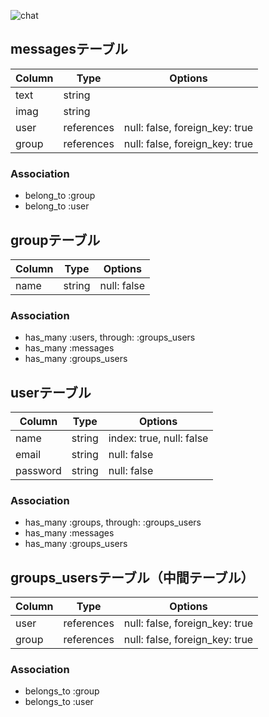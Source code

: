 ![chat](https://user-images.githubusercontent.com/62418207/81946888-e146bb00-963a-11ea-8eef-a7bcc5c8fe80.gif)

## messagesテーブル
|Column|Type|Options|
|------|----|-------|
|text|string||
|imag|string||
|user|references|null: false, foreign_key: true|
|group|references|null: false, foreign_key: true|
### Association
- belong_to :group
- belong_to :user

## groupテーブル
|Column|Type|Options|
|------|----|-------|
|name|string|null: false|
### Association
- has_many :users, through:  :groups_users
- has_many :messages
- has_many :groups_users

## userテーブル
|Column|Type|Options|
|------|----|-------|
|name|string|index: true, null: false|
|email|string|null: false|
|password|string|null: false|
### Association
- has_many :groups, through:  :groups_users
- has_many :messages
- has_many :groups_users

## groups_usersテーブル（中間テーブル）
|Column|Type|Options|
|------|----|-------|
|user|references|null: false, foreign_key: true|
|group|references|null: false, foreign_key: true|
### Association
- belongs_to :group
- belongs_to :user


